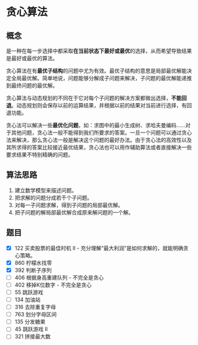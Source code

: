 # 贪心算法

## 概念

是一种在每一步选择中都采取**在当前状态下最好或最优**的选择，从而希望导致结果是最好或最优的算法。

贪心算法在有**最优子结构**的问题中尤为有效。最优子结构的意思是局部最优解能决定全局最优解。简单地说，问题能够分解成子问题来解决，子问题的最优解能递推到最终问题的最优解。

贪心算法与动态规划的不同在于它对每个子问题的解决方案都做出选择，**不能回退**。动态规划则会保存以前的运算结果，并根据以前的结果对当前进行选择，有回退功能。

贪心法可以解决一些**最优化问题**，如：求图中的最小生成树、求哈夫曼编码……对于其他问题，贪心法一般不能得到我们所要求的答案。一旦一个问题可以通过贪心法来解决，那么贪心法一般是解决这个问题的最好办法。由于贪心法的高效性以及其所求得的答案比较接近最优结果，贪心法也可以用作辅助算法或者直接解决一些要求结果不特别精确的问题。

## 算法思路

1. 建立数学模型来描述问题。
2. 把求解的问题分成若干个子问题。
3. 对每一子问题求解，得到子问题的局部最优解。
4. 把子问题的解局部最优解合成原来解问题的一个解。

## 题目

- [x] 122	买卖股票的最佳时机 II - 充分理解“最大利润”是如何求解的，就能明确贪心策略。
- [x] 860	柠檬水找零  
- [x] 392	判断子序列  
- [ ] 406	根据身高重建队列 - 不完全是贪心
- [ ] 402	移掉K位数字 - 不完全是贪心
- [ ] 55 跳跃游戏  
- [ ] 134	加油站  
- [ ] 316	去除重复字母  
- [ ] 763	划分字母区间  
- [ ] 135	分发糖果  
- [ ] 45 跳跃游戏 II  
- [ ] 321	拼接最大数  
